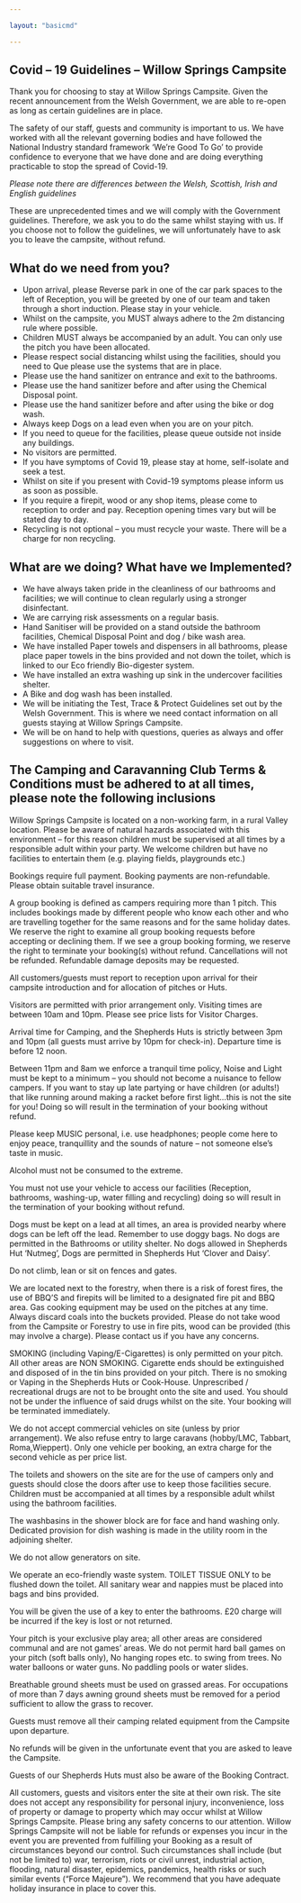 ```yaml
---

layout: "basicmd"

---
```


## Covid – 19 Guidelines – Willow Springs Campsite

Thank you for choosing to stay at Willow Springs Campsite. Given the recent announcement from the Welsh Government, we are able to re-open as long as certain guidelines are in place.

The safety of our staff, guests and community is important to us.  We have worked with all the relevant governing bodies and have followed the National Industry standard framework ‘We’re Good To Go’ to provide confidence to everyone that we have done and are doing everything practicable to stop the spread of Covid-19.

*Please note there are differences between the Welsh, Scottish, Irish and English guidelines*

These are unprecedented times and we will comply with the Government guidelines. Therefore, we ask you to do the same whilst staying with us.  If you choose not to follow the guidelines, we will unfortunately have to ask you to leave the campsite, without refund.


## What do we need from you?

- Upon arrival, please Reverse park in one of the car park spaces to the left of Reception, you will be greeted by one of our team and taken through a short induction. Please stay in your vehicle.
- Whilst on the campsite, you MUST always adhere to the 2m distancing rule where possible.
- Children MUST always be accompanied by an adult. You can only use the pitch you have been allocated.
- Please respect social distancing whilst using the facilities, should you need to Que please use the systems that are in place.
- Please use the hand sanitizer on entrance and exit to the bathrooms.
- Please use the hand sanitizer before and after using the Chemical Disposal point.
- Please use the hand sanitizer before and after using the bike or dog wash.
- Always keep Dogs on a lead even when you are on your pitch.
- If you need to queue for the facilities, please queue outside not inside any buildings.
- No visitors are permitted.
- If you have symptoms of Covid 19, please stay at home, self-isolate and seek a test.
- Whilst on site if you present with Covid-19 symptoms please inform us as soon as possible.
- If you require a firepit, wood or any shop items, please come to reception to order and pay. Reception opening times vary but will be stated day to day.
- Recycling is not optional – you must recycle your waste. There will be a charge for non recycling.

## What are we doing? What have we Implemented?

- We have always taken pride in the cleanliness of our bathrooms and facilities; we will continue to clean regularly using a stronger disinfectant.
- We are carrying risk assessments on a regular basis.
- Hand Sanitiser will be provided on a stand outside the bathroom facilities, Chemical Disposal Point and dog / bike wash area.
- We have installed Paper towels and dispensers in all bathrooms, please place paper towels in the bins provided and not down the toilet, which is linked to our Eco friendly Bio-digester system.
- We have installed an extra washing up sink in the undercover facilities shelter.
- A Bike and dog wash has been installed.
- We will be initiating the Test, Trace & Protect Guidelines set out by the Welsh Government. This is where we need contact information on all guests staying at Willow Springs Campsite.
- We will be on hand to help with questions, queries as always and offer suggestions on where to visit.

## The Camping and Caravanning Club Terms & Conditions must be adhered to at all times, please note the following inclusions

Willow Springs Campsite is located on a non-working farm, in a rural Valley location. Please be aware of natural hazards associated with this environment – for this reason children must be supervised at all times by a responsible adult within your party. We welcome children but have no facilities to entertain them (e.g. playing fields, playgrounds etc.)

Bookings require full payment. Booking payments are non-refundable. Please obtain suitable travel insurance.

A group booking is defined as campers requiring more than 1 pitch. This includes bookings made by different people who know each other and who are travelling together for the same reasons and for the same holiday dates. We reserve the right to examine all group booking requests before accepting or declining them. If we see a group booking forming, we reserve the right to terminate your booking(s) without refund. Cancellations will not be refunded. Refundable damage deposits may be requested.

All customers/guests must report to reception upon arrival for their campsite introduction and for allocation of pitches or Huts.

Visitors are permitted with prior arrangement only. Visiting times are between 10am and 10pm. Please see price lists for Visitor Charges.

Arrival time for Camping, and the Shepherds Huts is strictly between 3pm and 10pm (all guests must arrive by 10pm for check-in). Departure time is before 12 noon.

Between 11pm and 8am we enforce a tranquil time policy, Noise and Light must be kept to a minimum – you should not become a nuisance to fellow campers. If you want to stay up late partying or have children (or adults!) that like running around making a racket before first light…this is not the site for you! Doing so will result in the termination of your booking without refund.

Please keep MUSIC personal, i.e. use headphones; people come here to enjoy peace, tranquillity and the sounds of nature – not someone else’s taste in music.

Alcohol must not be consumed to the extreme.

You must not use your vehicle to access our facilities (Reception, bathrooms, washing-up, water filling and recycling) doing so will result in the termination of your booking without refund.

Dogs must be kept on a lead at all times, an area is provided nearby where dogs can be left off the lead. Remember to use doggy bags. No dogs are permitted in the Bathrooms or utility shelter. No dogs allowed in Shepherds Hut ‘Nutmeg’, Dogs are permitted in Shepherds Hut ‘Clover and Daisy’.

Do not climb, lean or sit on fences and gates.

We are located next to the forestry, when there is a risk of forest fires, the use of BBQ’S and firepits will be limited to a designated fire pit and BBQ area. Gas cooking equipment may be used on the pitches at any time. Always discard coals into the buckets provided. Please do not take wood from the Campsite or Forestry to use in fire pits, wood can be provided (this may involve a charge). Please contact us if you have any concerns.

SMOKING (including Vaping/E-Cigarettes) is only permitted on your pitch. All other areas are NON SMOKING. Cigarette ends should be extinguished and disposed of in the tin bins provided on your pitch. There is no smoking or Vaping in the Shepherds Huts or Cook-House. Unprescribed / recreational drugs are not to be brought onto the site and used. You should not be under the influence of said drugs whilst on the site. Your booking will be terminated immediately.

We do not accept commercial vehicles on site (unless by prior arrangement). We also refuse entry to large caravans (hobby/LMC, Tabbart, Roma,Wieppert). Only one vehicle per booking, an extra charge for the second vehicle as per price list.

The toilets and showers on the site are for the use of campers only and guests should close the doors after use to keep those facilities secure. Children must be accompanied at all times by a responsible adult whilst using the bathroom facilities.

The washbasins in the shower block are for face and hand washing only. Dedicated provision for dish washing is made in the utility room in the adjoining shelter.

We do not allow generators on site.

We operate an eco-friendly waste system. TOILET TISSUE ONLY to be flushed down the toilet. All sanitary wear and nappies must be placed into bags and bins provided.

You will be given the use of a key to enter the bathrooms. £20 charge will be incurred if the key is lost or not returned.

Your pitch is your exclusive play area; all other areas are considered communal and are not games’ areas. We do not permit hard ball games on your pitch (soft balls only), No hanging ropes etc. to swing from trees. No water balloons or water guns. No paddling pools or water slides.

Breathable ground sheets must be used on grassed areas. For occupations of more than 7 days awning ground sheets must be removed for a period sufficient to allow the grass to recover.

Guests must remove all their camping related equipment from the Campsite upon departure.

No refunds will be given in the unfortunate event that you are asked to leave the Campsite.

Guests of our Shepherds Huts must also be aware of the Booking Contract.

All customers, guests and visitors enter the site at their own risk. The site does not accept any responsibility for personal injury, inconvenience, loss of property or damage to property which may occur whilst at Willow Springs Campsite. Please bring any safety concerns to our attention. Willow Springs Campsite will not be liable for refunds or expenses you incur in the event you are prevented from fulfilling your Booking as a result of circumstances beyond our control. Such circumstances shall include (but not be limited to) war, terrorism, riots or civil unrest, industrial action, flooding, natural disaster, epidemics, pandemics, health risks or such similar events (“Force Majeure”). We recommend that you have adequate holiday insurance in place to cover this.